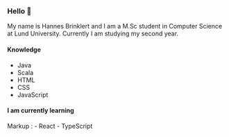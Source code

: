 ### Hello 👋

My name is Hannes Brinklert and I am a M.Sc student in Computer Science at Lund University. Currently I am studying my second year.

#### Knowledge
* Java
* Scala
* HTML
* CSS
* JavaScript
 
#### I am currently learning
 Markup : - React
          - TypeScript
  

<!--
**hannesbrinklert/hannesbrinklert** is a ✨ _special_ ✨ repository because its `README.md` (this file) appears on your GitHub profile.

Here are some ideas to get you started:

- 🔭 I’m currently working on ...
- 🌱 I’m currently learning ...
- 👯 I’m looking to collaborate on ...
- 🤔 I’m looking for help with ...
- 💬 Ask me about ...
- 📫 How to reach me: ...
- 😄 Pronouns: ...
- ⚡ Fun fact: ...
-->
